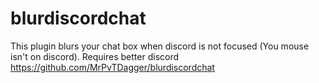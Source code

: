 # blurdiscordchat
This plugin blurs your chat box when discord is not focused (You mouse isn't on discord).
Requires better discord https://github.com/MrPvTDagger/blurdiscordchat

